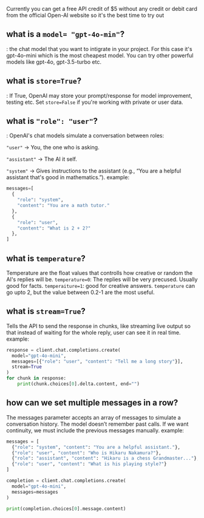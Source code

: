 Currently you can get a free API credit of $5 without any credit or debit card from the official Open-AI website so it's the best time to try out

## what is a `model= "gpt-4o-min"`?
: the chat model that you want to intigrate in your project. For this case it's gpt-4o-mini which is the most cheapest model. You can try other powerful models like gpt-4o, gpt-3.5-turbo etc.

## what is `store=True`?
: If True, OpenAI may store your prompt/response for model improvement, testing etc. Set `store=False` if you're working with private or user data.

## what is `"role": "user"`?
: OpenAI's chat models simulate a conversation between roles:

  `"user"` → You, the one who is asking.

  `"assistant"` → The AI it self.

  `"system"` → Gives instructions to the assistant (e.g., “You are a helpful assistant that's good in mathematics.”).
  example:
  ```python
  messages=[
    {
      "role": "system", 
      "content": "You are a math tutor."
    },
    {
      "role": "user", 
      "content": "What is 2 + 2?"
    },
]
  ```

## what is `temperature`?
Temperature are the float values that controlls how creative or random the AI's replies will be. 
`temperature=0`: The replies will be very precused. Usually good for facts.
`temperaiture=1`: good for creative answers. 
`temperature` can go upto 2, but the value between 0.2-1 are the most useful.

## what is `stream=True`?
Tells the API to send the response in chunks, like streaming live output so that instead of waiting for the whole reply, user can see it in real time.
example: 
```python
response = client.chat.completions.create(
  model="gpt-4o-mini",
  messages=[{"role": "user", "content": "Tell me a long story"}],
  stream=True
)
for chunk in response:
    print(chunk.choices[0].delta.content, end="")

```

## how can we set multiple messages in a row?
The messages parameter accepts an array of messages to simulate a conversation history. The model doesn’t remember past calls. If we want continuity, we must include the previous messages manually.
example:
```python
messages = [
  {"role": "system", "content": "You are a helpful assistant."},
  {"role": "user", "content": "Who is Hikaru Nakamura?"},
  {"role": "assistant", "content": "Hikaru is a chess Grandmaster..."},
  {"role": "user", "content": "What is his playing style?"}
]

completion = client.chat.completions.create(
  model="gpt-4o-mini",
  messages=messages
)

print(completion.choices[0].message.content)

```